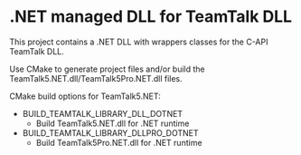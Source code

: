 # .NET managed DLL for TeamTalk DLL

This project contains a .NET DLL with wrappers classes for the C-API
TeamTalk DLL.

Use CMake to generate project files and/or build the
TeamTalk5.NET.dll/TeamTalk5Pro.NET.dll files.

CMake build options for TeamTalk5.NET:

* BUILD_TEAMTALK_LIBRARY_DLL_DOTNET
  * Build TeamTalk5.NET.dll for .NET runtime
* BUILD_TEAMTALK_LIBRARY_DLLPRO_DOTNET
  * Build TeamTalk5Pro.NET.dll for .NET runtime